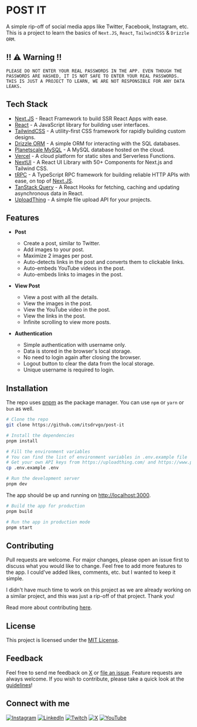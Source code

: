 # **POST IT**

A simple rip-off of social media apps like Twitter, Facebook, Instagram, etc. This is a project to learn the basics of `Next.JS`, `React`, `TailwindCSS` & `Drizzle ORM`.

## !! ⚠ Warning !!

```
PLEASE DO NOT ENTER YOUR REAL PASSWORDS IN THE APP. EVEN THOUGH THE PASSWORDS ARE HASHED, IT IS NOT SAFE TO ENTER YOUR REAL PASSWORDS. THIS IS JUST A PROJECT TO LEARN, WE ARE NOT RESPONSIBLE FOR ANY DATA LEAKS.
```

## Tech Stack

-   [Next.JS](https://nextjs.org/) - React Framework to build SSR React Apps with ease.
-   [React](https://reactjs.org/) - A JavaScript library for building user interfaces.
-   [TailwindCSS](https://tailwindcss.com/) - A utility-first CSS framework for rapidly building custom designs.
-   [Drizzle ORM](https://orm.drizzle.team/) - A simple ORM for interacting with the SQL databases.
-   [Planetscale MySQL](https://www.planetscale.com/) - A MySQL database hosted on the cloud.
-   [Vercel](https://vercel.com/) - A cloud platform for static sites and Serverless Functions.
-   [NextUI](https://nextui.org/) - A React UI Library with 50+ Components for Next.js and Tailwind CSS.
-   [tRPC](https://trpc.io/) - A TypeScript RPC framework for building reliable HTTP APIs with ease, on top of [Next.JS](https://nextjs.org/).
-   [TanStack Query](https://tanstack.com/query/latest/) - A React Hooks for fetching, caching and updating asynchronous data in React.
-   [UploadThing](https://uploadthing.com/) - A simple file upload API for your projects.

## Features

-   **Post**

    -   Create a post, similar to Twitter.
    -   Add images to your post.
    -   Maximize 2 images per post.
    -   Auto-detects links in the post and converts them to clickable links.
    -   Auto-embeds YouTube videos in the post.
    -   Auto-embeds links to images in the post.

-   **View Post**

    -   View a post with all the details.
    -   View the images in the post.
    -   View the YouTube video in the post.
    -   View the links in the post.
    -   Infinite scrolling to view more posts.

-   **Authentication**
    -   Simple authentication with username only.
    -   Data is stored in the browser's local storage.
    -   No need to login again after closing the browser.
    -   Logout button to clear the data from the local storage.
    -   Unique username is required to login.

## Installation

The repo uses [pnpm](https://pnpm.io/) as the package manager. You can use `npm` or `yarn` or `bun` as well.

```bash
# Clone the repo
git clone https://github.com/itsdrvgo/post-it

# Install the dependencies
pnpm install

# Fill the environment variables
# You can find the list of environment variables in .env.example file
# Get your own API keys from https://uploadthing.com/ and https://www.planetscale.com/
cp .env.example .env

# Run the development server
pnpm dev
```

The app should be up and running on [http://localhost:3000](http://localhost:3000).

```bash
# Build the app for production
pnpm build

# Run the app in production mode
pnpm start
```

## Contributing

Pull requests are welcome. For major changes, please open an issue first to discuss what you would like to change. Feel free to add more features to the app. I could've added likes, comments, etc. but I wanted to keep it simple.

I didn't have much time to work on this project as we are already working on a similar project, and this was just a rip-off of that project. Thank you!

Read more about contributing [here](https://github.com/itsdrvgo/post-it/blob/master/CONTRIBUTING.md).

## License

This project is licensed under the [MIT License](https://github.com/itsdrvgo/post-it/blob/master/LICENSE).

## Feedback

Feel free to send me feedback on [X](https://x.com/itsdrvgo) or [file an issue](https://github.com/itsdrvgo/post-it/issues/new). Feature requests are always welcome. If you wish to contribute, please take a quick look at the [guidelines](https://github.com/itsdrvgo/post-it/blob/master/CONTRIBUTING.md)!

## Connect with me

[![Instagram](https://img.shields.io/badge/Instagram-%23E4405F.svg?logo=Instagram&logoColor=white)](https://instagram.com/itsdrvgo)
[![LinkedIn](https://img.shields.io/badge/LinkedIn-%230077B5.svg?logo=linkedin&logoColor=white)](https://linkedin.com/in/itsdrvgo)
[![Twitch](https://img.shields.io/badge/Twitch-%239146FF.svg?logo=Twitch&logoColor=white)](https://twitch.tv/itsdrvgo)
[![X](https://img.shields.io/badge/X-%23000000.svg?logo=X&logoColor=white)](https://x.com/itsdrvgo)
[![YouTube](https://img.shields.io/badge/YouTube-%23FF0000.svg?logo=YouTube&logoColor=white)](https://youtube.com/@itsdrvgodev)
